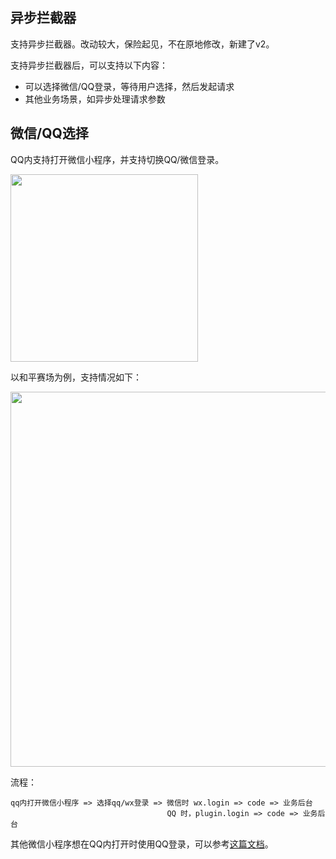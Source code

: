 ## 异步拦截器

支持异步拦截器。改动较大，保险起见，不在原地修改，新建了v2。

支持异步拦截器后，可以支持以下内容：

- 可以选择微信/QQ登录，等待用户选择，然后发起请求
- 其他业务场景，如异步处理请求参数

## 微信/QQ选择

QQ内支持打开微信小程序，并支持切换QQ/微信登录。

<img src="https://mike-1255355338.cos.ap-guangzhou.myqcloud.com/article/2025/6/own_mike_Xk6JWtGSyQZnmfin.jpg" width="300">

以和平赛场为例，支持情况如下：

<img src="https://mike-1255355338.cos.ap-guangzhou.myqcloud.com/article/2025/6/own_mike_ZYsdcknsmAAezzKH.png" width="600">

流程：

```
qq内打开微信小程序 => 选择qq/wx登录 => 微信时 wx.login => code => 业务后台
                                   QQ 时，plugin.login => code => 业务后台
```

其他微信小程序想在QQ内打开时使用QQ登录，可以参考[这篇文档](https://doc.w.qq.com/doc/w3_AQQARgb8AOsUIV9oM3SQTG0ERPg9D?scode=AJEAIQdfAAoJXvYs45AcMAiQYjAHA)。
